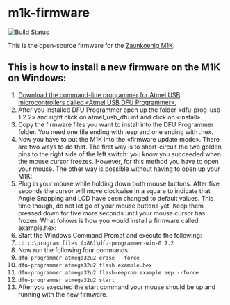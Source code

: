 # m1k-firmware

[![Build Status](https://travis-ci.com/zaunkoenig-firmware/m1k-firmware.svg?branch=master)](https://travis-ci.com/zaunkoenig-firmware/m1k-firmware)

This is the open-source firmware for the [Zaunkoenig M1K](https://zaunkoenig.co/). 

## This is how to install a new firmware on the M1K on Windows:
1. [Download the command-line programmer for Atmel USB microcontrollers called «Atmel USB DFU Programmer».](https://sourceforge.net/projects/dfu-programmer/)
2. After you installed DFU Programmer open up the folder «dfu-prog-usb-1.2.2» and right click on atmel_usb_dfu.inf and click on «install».
3. Copy the firmware files you want to install into the DFU Programmer folder. You need one file ending with .eep and one ending with .hex.
4. Now you have to put the M1K into the «firmware update mode». There are two ways to do that. The first way is to short-circuit the two golden pins to the right side of the left switch: you know you succeeded when the mouse cursor freezes. However, for this method you have to open your mouse. The other way is possible without having to open up your M1K:
5. Plug in your mouse while holding down both mouse buttons. After five seconds the cursor will move clockwise in a square to indicate that Angle Snapping and LOD have been changed to default values. This time though, do not let go of your mouse buttons yet. Keep them pressed down for five more seconds until your mouse cursor has frozen. What follows is how you would install a firmware called example.hex:
6. Start the Windows Command Prompt and execute the following:
7. `cd c:\program files (x86)\dfu-programmer-win-0.7.2`
8. Now run the following four commands:
9. `dfu-programmer atmega32u2 erase --force`
10. `dfu-programmer atmega32u2 flash example.hex`
11. `dfu-programmer atmega32u2 flash-eeprom example.eep --force`
12. `dfu-programmer atmega32u2 start`
13. After you executed the start command your mouse should be up and running with the new firmware.

